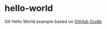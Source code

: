 # hello-world

Git Hello World example based on [GitHub Guide](https://guides.github.com/activities/hello-world/)
